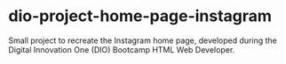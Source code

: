 # dio-project-home-page-instagram
Small project to recreate the Instagram home page, developed during the Digital Innovation One (DIO) Bootcamp HTML Web Developer.
